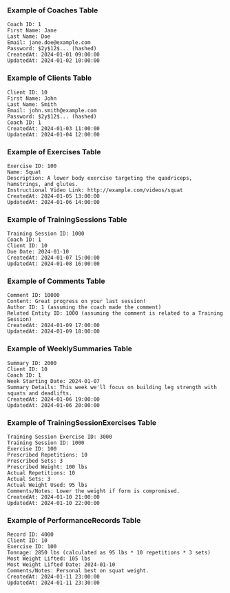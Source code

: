 ### Example of Coaches Table

<pre><div class="bg-black rounded-md"><div class="p-4 overflow-y-auto"><code class="!whitespace-pre hljs language-plaintext">Coach ID: 1
First Name: Jane
Last Name: Doe
Email: jane.doe@example.com
Password: $2y$12$... (hashed)
CreatedAt: 2024-01-01 09:00:00
UpdatedAt: 2024-01-02 10:00:00
</code></div></div></pre>

### Example of Clients Table

<pre><div class="bg-black rounded-md"><div class="p-4 overflow-y-auto"><code class="!whitespace-pre hljs language-plaintext">Client ID: 10
First Name: John
Last Name: Smith
Email: john.smith@example.com
Password: $2y$12$... (hashed)
Coach ID: 1
CreatedAt: 2024-01-03 11:00:00
UpdatedAt: 2024-01-04 12:00:00
</code></div></div></pre>

### Example of Exercises Table

<pre><div class="bg-black rounded-md"><div class="p-4 overflow-y-auto"><code class="!whitespace-pre hljs language-plaintext">Exercise ID: 100
Name: Squat
Description: A lower body exercise targeting the quadriceps, hamstrings, and glutes.
Instructional Video Link: http://example.com/videos/squat
CreatedAt: 2024-01-05 13:00:00
UpdatedAt: 2024-01-06 14:00:00
</code></div></div></pre>

### Example of TrainingSessions Table

<pre><div class="bg-black rounded-md"><div class="p-4 overflow-y-auto"><code class="!whitespace-pre hljs language-plaintext">Training Session ID: 1000
Coach ID: 1
Client ID: 10
Due Date: 2024-01-10
CreatedAt: 2024-01-07 15:00:00
UpdatedAt: 2024-01-08 16:00:00
</code></div></div></pre>

### Example of Comments Table

<pre><div class="bg-black rounded-md"><div class="p-4 overflow-y-auto"><code class="!whitespace-pre hljs language-plaintext">Comment ID: 10000
Content: Great progress on your last session!
Author ID: 1 (assuming the coach made the comment)
Related Entity ID: 1000 (assuming the comment is related to a Training Session)
CreatedAt: 2024-01-09 17:00:00
UpdatedAt: 2024-01-09 18:00:00
</code></div></div></pre>

### Example of WeeklySummaries Table

<pre><div class="bg-black rounded-md"><div class="p-4 overflow-y-auto"><code class="!whitespace-pre hljs language-plaintext">Summary ID: 2000
Client ID: 10
Coach ID: 1
Week Starting Date: 2024-01-07
Summary Details: This week we'll focus on building leg strength with squats and deadlifts.
CreatedAt: 2024-01-06 19:00:00
UpdatedAt: 2024-01-06 20:00:00
</code></div></div></pre>

### Example of TrainingSessionExercises Table

<pre><div class="bg-black rounded-md"><div class="p-4 overflow-y-auto"><code class="!whitespace-pre hljs language-plaintext">Training Session Exercise ID: 3000
Training Session ID: 1000
Exercise ID: 100
Prescribed Repetitions: 10
Prescribed Sets: 3
Prescribed Weight: 100 lbs
Actual Repetitions: 10
Actual Sets: 3
Actual Weight Used: 95 lbs
Comments/Notes: Lower the weight if form is compromised.
CreatedAt: 2024-01-10 21:00:00
UpdatedAt: 2024-01-10 22:00:00
</code></div></div></pre>

### Example of PerformanceRecords Table

```plaintext
Record ID: 4000
Client ID: 10
Exercise ID: 100
Tonnage: 2850 lbs (calculated as 95 lbs * 10 repetitions * 3 sets)
Most Weight Lifted: 105 lbs
Most Weight Lifted Date: 2024-01-10
Comments/Notes: Personal best on squat weight.
CreatedAt: 2024-01-11 23:00:00
UpdatedAt: 2024-01-11 23:30:00
```

